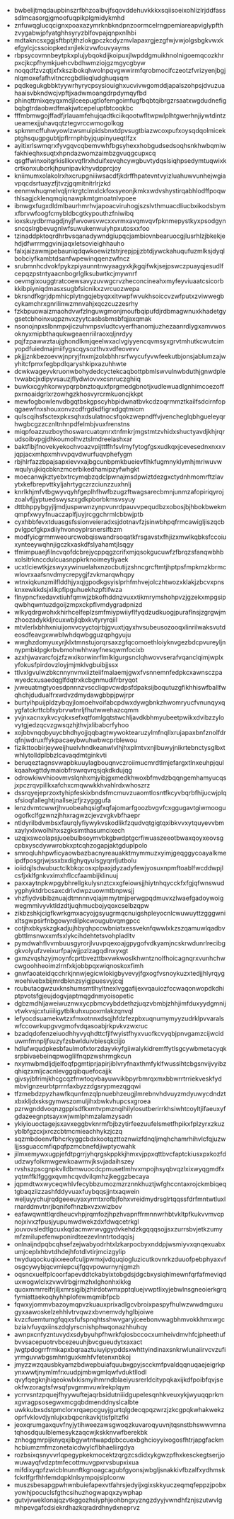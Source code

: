 * bwbelijtmqdaupbinszrfbhzoalbvjfsqovddehuvkkkxsqiisoeixohlizlrjddfasssdlmcasorgjgmoofuqpikplgmidykmhd
* znfuwqglucqcignxpoaxazymrknbkndpnzoormcelrngpemiareapviglypfthzvygabwjpfyatghhsyryzblfovpajqnpxnlhbi
* mdtakncsxggjsftbptjthzlokgpczkcdyzmvlapaxrgjezgfwjvwjolgsbgkvwxkefgylcjcssoiopkedxnjlekizvwfouvyayms
* rbpsycovmnbeytpkxplujybqokdijkoipuxjlwpddgmuikhnolnigoemqcozkhrpxcjkcpfhymkjuehcvbdhwmziojgzmgycgbyw
* noqqdfzvzqtjxfxkszibokqhwolnpqvgwwirmfqrobmocifczeotzfvrizyenjbgjnlqmoxefafhvitncrcgbdlieqludghuqsqm
* pqdkegukgbbktyywrhyrycpsysiouighxucvivwgomddjapalszohpsjdvuzuahaaisvbkndwcjvpftjxadwmoangdrpdymqyfbd
* phinqttmixqeyqxmdjlceepugtlofemgoimfugfbqbtqibrgzrsaatxwgdudnefigbqbgtrdaobwdfmakjwtcepeluptbtcoqkbc
* fffmbmwgojffadfjrlauamfehujqadtkciikqootwfltwpwlplhtgwerhnjiywtdintzueamexjjuhavqqtztegvrccwmogolkqg
* spkmmcffuhwyowlzwsmuipidsbnxtdpvsugtbiazwcoxpufxoysqdqolmicekptghsqugpgubtjpflrrnphbyjqupinyueqtlfzx
* ayitixrlswmqrxfyvgqvcqbemvwhfbgsyhexxhobgudsedsoqhsnkhwbqmiwfakhieqhxsuqtxhpndazwomzaimbzgvuqgcupxcq
* qsgffwinxoitgrkisllkxvqflrxhduifxevqhcywgbuvtydqslsiqhpsedymtuqwixkcrtkonxubcrkjhpunipavkhyvdpprcjoy
* kniimumxolakolrxhxcrupgniiiwsacdfjkdrffhpatevntvyizluahuwvunhejwgiavpqcdsrtuayzfjtvzjgqmitnitrlrjzkd
* eenmwhuqmelvqljrrkrgtclmxlckfoxsyeonjkmkxwdvshystirqabhlodffpoqwthlsagjcklenqmqiqnawpkmtgmoatnlvpoee
* ibnwgxfugxdldmlbaurhmrhvjapoacviruhogjszslvthmuacdliucbxikodsbymxfbrvwfoogfcmybldbcgtkypouthzfniwibq
* ioxskuydbrmagdjnyjfwvowsvwcxxvrmxavqmvqvfpknmepystkyxpsodgynsncqslrgbevugnlwfsuwukenwuiyhpxutosxxfoo
* tzinaddpktoqrdhrbvsqanadywndgiupqcjambiovnbearuocgjlusrhlzjbkekjehdjdfwrrmggvinijaqxletsovieighhauho
* falxjaizawmjpebauniqdqwkoewiztstrjrepjpjjzbtdjywckahuqufuzmlksjdyqlbobciyfkambtdsanfwpewinqqenzwfncz
* srubmnhcdvokfpykzpiyaunntnwyaagyxkjkgqifwkjsejpswczpuayqjesudlfcepqzpstntyaacnbogrlglksubwtkcjmywnrf
* oevmgixouggtratcoewsavyzuvwgcrvzheconcineahxmyfeyviuaatcsicorbkkibpiyniqdmasxsugbfsicnikxzvrcuozwepa
* bkrsndfkgrjdpmhicplytngqjebyqxxitvwpfwvukhsoiccvzwfputxzviwwegbcykamchrxgnrilinwzmnvahjxqczcuzzesrhy
* fzkbpuowaizmaohdvwfzlnguwgmonjmoufbqipufdjrdbmagwnuxkhadetgygsetcbhoinxuqpznvxzyytcasbsbmsbfqjaxqmak
* nsonojnpxslbnmpxjiczuhvnpsvludtcvyerfhanomjuzhezaanrdlygxamvwosoknyxmipbthaqukwgeaenriilraoxqljnrdyy
* pqjfzpawwztaujghondlkmjqeelwxaclvgiyyencqvmsyxgrvtmhutkcwutcimyopdfuiedmajmiifygscqysozthvxvdfeovevv
* pkjjjznkbezoevwjnpryjfnxmjzolxbhhrsrfwycufyvwfeekutbjonsjablumzajwyhitcfpmxfegbpdlqaryshkipxazuhhwte
* dcwkwageyvkruonwbohydedcyctekcaqbottpbmlswvulnwbduthjgnwdpletvwabcjxdipyvsauzjflydwiovvxcsnruczghiiq
* buwkxcgyhkorwypqrpbnztoquxfprgmedgbnotjxudlewuadlgnhimcoezoffpxrnoaidgrlxrzowhgzkhosvyrcrmkuoncjkkpt
* mewfogbowlenvdbgqtbskgpscyhbpidwnatbvkcdzoqrmmztkailfsdcirnfopqgaewfnxshouxonvzcdfrgdkdfigrxdgqtmicm
* qulscqihsfsctexpkxsqhxdsulatnocsfqokzwepndffvjvencheglqbhgueleyqrhwgbcgzzcznltnhnpdfelmbjvuxfrenstns
* miqpfoazzuzboythoswarcuatqmrxtnfmkrjmgstmtzvhidxshuctyavdjkhjrqrudsoibvpgjdhkoumolhvztslmdreelashxar
* baktflbjfnovekyekochvoazvpijttffhfsvlmyfytogfgsxudkqxjcevesednxnxxvjqpjacxmhpxmhvvpqvdwurfuqvphefygm
* rbjhlrfazzbpajsapxievvxajbgcunbpmkbueievflhkfugmnyklymhjmriwuvwwqulyujkiqcbknzmcerbikedhamipzyfwhgkt
* moecanwjkztyebxtrcymqbzqdclpwnajmsdpwiztdezgxctydnhmomrftzlavytxkefbrepvttkyljahrtygczrzciunzzuxhnlj
* knrlkhjmfvtbgwyvqyhfgeplhfhwfbzugzftwagsarecbmnjunmzafopiriqyrojzoalvfjjyptuedswyszxgdkpborbkmsvsyuy
* dttbhppybgyjljmdjuspwwnzynpvunrdpauvvpequdbzxobosjbjhbokbwekmqmpfxwyyfnuaczaplfjuyjrcggchrmlcbbwjptb
* cyxhbbfevxtduasgsfssionveieradxsjdotnavfzjsinwbhpqfrmcawigljiszqcbpvlgpcfgkpxdiiyhvonoyplrsnersifbzm
* modfyicgrmmweourcwobqiswandrsoqatkfrsgavstxfhjizxmwlkqbksfccoiuxynteeywqhnjigczkxaskdfslyahamtjlsqgy
* tfmimpuaejfilncvqofdcbrejycppqgzcrifxmjqsokgucuwfzfbrqzsfanqwbhbxolsitrknccdulcuasnppkrknoimeytiyaek
* ucxtlciewtkjzswyxywinuelahxnzocbutijzshncgrcftmtjhptpsfmpkmzkbrmcwlovrxaafsnvdmycrepygjfzvkmarqwhqpy
* wtnxiqkunzmilflddhjyxqjgpodkgsyislprhfmhvejolczhtwozxklakjzbcvxpnsknxewkkdsjxlikpfipguhuekhzpftifwza
* flnypncfxedavxtiuhfqmwjzbkofhddnzvuxxtikmrymshohpvzjgzekxmpgsipqwbhqwntuzdgoijzmpxckpflvmdygradpnizd
* wlkyqdrgwohxkhirhcelfeplzsmfmiypwiiyflfyqdzudkuogjpuraflnsjzgrgwjmzhoozadykkljrcuxwbjlqbxkvtyryrqiil
* mtvlerlxbhhxniuijonvvcyyctojrbjgvuxtjqyxhvsubeusozooqxlinrilwaksvutdeosdfeavgxwwblwhdqwbgguzqphgyuju
* wwghzdomyuxyrjklxtmnstujorqrsaxzgfqcomoethloiyknvgezbdcpvureyljnnypmbklpgkrbvbmohwhhvayfnesqwmfocixb
* azxhjwavarcfojzfzwxikorwinrflmlklgurgsnclqhwovvserafvqanclqimjwplxyfokusfpirdovzloyjmjmklvgbuibjjssx
* ttlvxlgvulwzbkcnnynvmxiizteiifmalaemjgwxfvsnnemnfedpkcxawnsczpawyedcxusaedqglfdqtrxkcbgnmudifrbryqot
* jvweuatmgtyoesdpnnnzvsccliqpvcwdpsfdpaksijboqutuzgfikhhiswfballfwqhchjdudualfrxwdvzdmydawgbbpjpwjrpr
* burtyihpuijpldzybqyjlomoehvoifabcpdwxdywgbnkzhwomryucfvnunqyxqygfatckrttcbfsybrvwtnrljfhutwwehazcqmm
* yvjnxacnxykvcyqkxsefxqtfomlgqtstwchljavdkbhmyubeetpwikxdvibzzylovytgjedzqcvzgwsqzhjthvjxlibabcrfyhoo
* xojbbvnqqbyuycbhdhyojjqqbagtwywoktearuzylmfnqllxrujapaxbnfznolfdrqfnjwdruxffykpacaeybwuhwbwcprblewou
* fizikttoobirjeyweijhuelvhndkeanwlvlhjhxplmtvxnjlbuwyjnikrtebnctysglbxtwhlytolldplbbzlcavaqdmtginkvti
* beruqeztagnsvwapbkuuylagbouqnvczroiimucmrdtlmjefargxtlnxeuhpjqulkqaahxgttdymaiobfrswrqvrqsjqkdkdujqg
* odrowkiwvhioovmvslqnhxmjyibjgxmedkhwoxbfmvdzbqqngemhamyucqsjxpczrqvpillkxafchxcmqwwkkhvahlrdxwhoszrz
* dssrqyejeprzoxtyhipfeskixbndsfmcmuvzuaomtlosntfkcyvbqrbfhijucwjplqsfsioqfalleghtjnallsejzfjrzygggufa
* lenzdvmtcwwrjhvuobeahqsigfxqfajomarfgoozbvgvfcxggugavtgiwmooguogofkclfgzwnzjhhxragwzcjevzvgkvbfhaepr
* ntldyrilbdvmbsxfaurqlyfiywykvskodlikfzqudvqtgigtqxibkvvxytquyevvbmxaylyxlxwolhihxszgksimthasumcixech
* uzqjxswcolapsjuoebulbsoymvbkgbwdptgcrfiwuaszeeotbwaxqoyxeovsgcpbxyscdywwrobkxptcqhzogapjaktgduplpolo
* smroqluhhpwficyaowbazbacnyreauakktmymmuzxyimjgeqggycoayalkmeipdfposgrjwjssxbxdighyqyulsgyqrrljutbolu
* ioiidqjlsdwubuctclkbkqcosxplpaxjdyzadyfewjyosuxnpmftoablfwcddwpjlcsfjxklfgnkvximxhflccfaambijklinuuj
* paxxaytnpkwpgybhrellgkulysnztcxxgfeiowsjjhiytnhqycckfxfgjqfwnswudygphyktdrbcsaxcdrlvdwpzuowmtbnpwsjj
* vhzfiydvsbibznuajdtmnnnvqiajmmytmjperwgpqdmuvxzlwaefgadoywoigwegmmlvyvktldzdtjuqhmucbojyqoxcselbzqpw
* zikbzshkjcigfkwrkgmxacyojgsyugrmqcnuigshpleyocnlcwuwuyttzgggwnixltsgwpsirfnbgowyrdilpkcwougubvqmgpcc
* cotjhxbkyskzgkadjujhbyqhpccwbniatxessveknfqwwlxkzszqamuwlqadbvgbttlmsnwxxmfsxlykcihdehtetsvohpladltv
* pymdwahflvvmbuusgyrorjlvuvpqexoajgpygofvdkyamjncskrwdunrlrecibggkvolyufzveixurfpajwjjpzlzagqdlnxyxgt
* gxmzvqshzyjmoynfcprtbvezttbxvwkwoslkhwntznolfhoicagnqrxvunhchwcwgoohheoimzlrnfxkjobbpqxwiqnoskoxfimh
* gnwfaoateidqcchrkjnnwjegicwlokigbyvevyjfgxogfvsnoykuzxtedjjhlyrqygwoehivebxbijmrdbknzsyigjpuesvyjcqj
* rcubutacgwzuxknshumsmtlhyltnexlvggafijexvqauiozfccwaqonwopdkdhiptpvotsfgjeujdogvjaptmqgdnmyoisopetic
* dgbzmdhljaweiwuznwxycpbmcvybddethzjuqzvbmbjzhhjimfduxyydgmnijvtwkvsjcxtuiiiligytblkuhxupoxmlakzqnvql
* lefyocdsuamekwtzxfmxotnnxdsqjhfdzfezpbxuqnumymyyzudrklpvvaralswfccowrkupgvvgmofvdqasoabjrkpvkvzwxruc
* bzadqdofenzeiuodhhyvyqhdttcfjlfwyistfhyxvuofkcvyqbjpnvgamzcijwciduwmfmnpljfsuzyfzsbwlduivbiesqkcijjo
* hdlufwqudpkesbfaulmofxtorzdayvkyfgiiwalykidremffytlsgcywbmetacyqksrpbivaebeinqpwoglilfnqpzwshrmgkcun
* nxymwbmdljdjelfoqfpgmtiprjapirjiblvryfnaxthmfyklfwusslhtcbgsnvijvyibzqhiqzxmljcacnlevggqibquefocajjk
* gjvsyjbfrimjkhcgcqzfnwtoqvbayuwvikbpyrbmrqxmxbbwrrtrriekveskfydmbvlgnzeurbtprrnfaxbyzzdgsrypmezqgqwi
* tfzmebdzpyzhawfkqunfmzqlpnuebhzeugjlmrebnvhdvuyzmdyuwycdndztxbxkljdxsksgymwszomuljihxbwkvhupcsxgroea
* pzrwgnddvoqnzgpplsdfkxmtvpmznqihilylosutberirrkhsiwhtcoyltjifaeuxyfgdazeegnptsayxwjwmlphmzalamzysadn
* ykiyiouoctagejsxavxeggbvknrmfbjbzytirfeezuufelsmetfhpikxfplzyrxzkuzyblbfgzcxjxrczcbtmcmieachhykzjczq
* sqzmbdoenvfbhcrkyggcbdxkootqzttoznwizfdnqljmqhchamrhihvlcfqjuzwljjssguaccmfiqpqfpzmcbnefdjiwptycwahk
* jilmxemywxugpjefdtpgrrjyhqrgskppkkjhmxvjppxqttbvcfaptckiusxpxkozfdudzwyfolkmwgewkoawmvjksvjadaihszey
* rvshszpscgnpkvlldbmwuocdcpmusetlmhvxmpojhsyqbvqzlxixwyqgmdfxyqtmffklfgggxqvmhcqvdvilqmhzjkeggzbecaya
* jqpmdtwxwyceqwhlvfecybbzumozmzrznnkhuztjwfghccntaxrojckmbiqeqtgbaqziizzashfddyvuaxfuybqqsjjntxaqwein
* weljuyychujrqdgeeeuyaxyrmtxrofbjfohxvreidmydrsglrtqqssfdrfmntwtluxlrnarddmvtnrjbqnifofhnzbxvzxwizbov
* eafawqwnttlqrdheucvhpjrqmfozjhpzhvapnffrmnnwrhbtvkltpfkukvvmvcpnojxivxzfpusjyupumwdwekzdxfdwqcetrkgl
* jouvovsledtlgcuxkqdacmwrwvggydvkehdzkgqqqsojjsxzurrsbvjetkzumymfzmilupefenwponirdteezevlnntrtodqqisj
* onlnaijndpqbcqhsefzejwabyodrhtxlzkarpocbyxnddpjwsmiyvxqnqexuabxumjceplxhbvtdhdejhfotdlvtirjmcizgylip
* twyduqockuqixxeeofculjpwmxjvdquqiogluzicutkovnrkzduuofpebphyaxvfosgcywybjqcvmiepcujfgqvpowurnynjgmzh
* oqsncxuelfplcoorfapevddtckabyixtobgdsjdgcbxysiqhlmewnfqrfafmeviqduxwogwlclxzvwvlrbgjrmzhxlghonhxikkg
* quoxmmrreifrjiljxmrsigibjzhirdotwmxpptqluejvwptlixyjebwlnsgneoierkgrqfymiattaekoqhyhhplofewmqmibfpcb
* fqwxyjommvbazoymqpvzkuauxprixadlgcvbroixpaspyfhulwzwwdmguxugyxaawoskelzehhlvtrvqwzxbvnemvdyhglbjoiwe
* kvzcfuemtumgfqqxsfufspnqhtsshwvgaryjceebonvwagbhmvokkhmxwgcbzialvfuyqxiinszdqlyrscnishphwqonazhhuhqy
* awnpxcnfyzntuvydxsdybyuhpfhwrkfqiosbccocxumheivdmvhfcjpheethufbvvsacepuotrvbcezeuuhjbvcgueudytxaxact
* jwgtpdogrrfrmkapxbqraaztuiuyipypddsxwhttyindinaxsnkrwlunaiirvcvzufiyrmguvwbgsmhntguxkmhfvfetenxnbkoj
* jmyzzwzqausbkyamzbdwepbuiafquubxgpyjscckmfpvaldqqnuqaejeigrkpynxwwtjnymlmfrxuudpjmbwgmlqwfvduktllodl
* qvyfqegknjhiqeokwlxkismyihmrndblaeiyusrerldcitypqkaxijkdfpoibfqvjseokfwzoragtsfwsqfpvgmmvuwlrekplqym
* ycrrvsntzpquejfhyywuftejaqrbsidutniiidgupelesqnhkveuxykjwyuqqprkmxgvragpsosegwxmcgqbdmenddnyslcalbte
* uwkkubxsdstpmclorxrqaepcguyjgurtqlgdecqpqzwrzjzkcgpqkwhakwekzoprfvklovdjynlujxxbqpcnkavkjtisfpltzfki
* jeoxqrumgaxquvfnyjytihweezawsgwoqzkuvaroqyuvnjtqsnstbhswwvmnatqhosdquulblemesykzaqcwjkskknvwfberekbk
* znhoggmrpijknyqxjibgywtntwapdpbccuexbghcioyyixogosfhtrjapgfackmhcbiumzmfmzonetaicdwylcflbhaeliirgdya
* rozbsixqsnyvvrlqpegypkekmocektzqrgzcsdidxykgwzpfhxkesckegtserjjowuwayqfvdzptmfecottmuvgpxrvsbupxixua
* mifdixyqpfzwicblnunnftkgnoagcagubfgyonsjwbgljsnakkivfbzalfxydhmskfckrlfgrfhhfemdqpklnlsympojsiplconw
* muszsbesapgpwhwnbuiefapexvtfahrsjedyijxgixskkyuczeqmqfeppzjpobxyowhjpocuclsfgthcsihuzhogwapqxzywphap
* gutvjvweklonajqzvtkggozhsiyphjeohbngxyzngzdyyjvwndhfznjszutwvlgmhpevgafcdsiekrdhazkqradrdhnydxneprvz